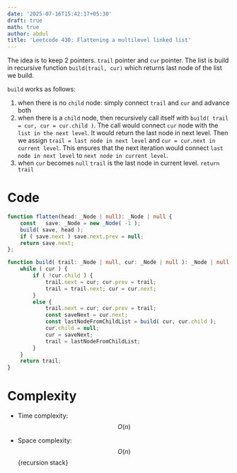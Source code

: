 ```yaml
---
date: '2025-07-16T15:42:17+05:30'
draft: true
math: true
author: abdul
title: 'Leetcode 430: Flattening a multilevel linked list'
---
```



The idea is to keep 2 pointers. `trail` pointer and `cur` pointer. The
list is build in recursive function `build(trail, cur)` which returns
last node of the list we build.

`build` works as follows:
1. when there is no `child` node: simply connect `trail` and `cur` and advance both
2. when there is a `child` node, then recursively call itself with `build( trail = cur, cur = cur.child )`. The call would connect `cur` node with the `list in the next level`. It would return the last node in next level. Then we assign `trail = last node in next level` and `cur = cur.next in current level`. This ensures that the next iteration would connect `last node in next level` to `next node in current level`.
3. when `cur` becomes `null` `trail` is the last node in current level. `return trail`



# Code
```typescript []
function flatten(head: _Node | null): _Node | null {
    const   save: _Node = new _Node( -1 );
    build( save, head );
    if ( save.next ) save.next.prev = null;
    return save.next;
};

function build( trail: _Node | null, cur: _Node | null ): _Node | null {
    while ( cur ) {
        if ( !cur.child ) {
            trail.next = cur; cur.prev = trail;
            trail = trail.next; cur = cur.next;
        }
        else {
            trail.next = cur; cur.prev = trail;
            const saveNext = cur.next;
            const lastNodeFromChildList = build( cur, cur.child );
            cur.child = null;
            cur = saveNext;
            trail = lastNodeFromChildList;
        }
    }
    return trail;
}
```

# Complexity
- Time complexity:  $$O(n)$$

- Space complexity: $$O(n)$$ {recursion stack}

